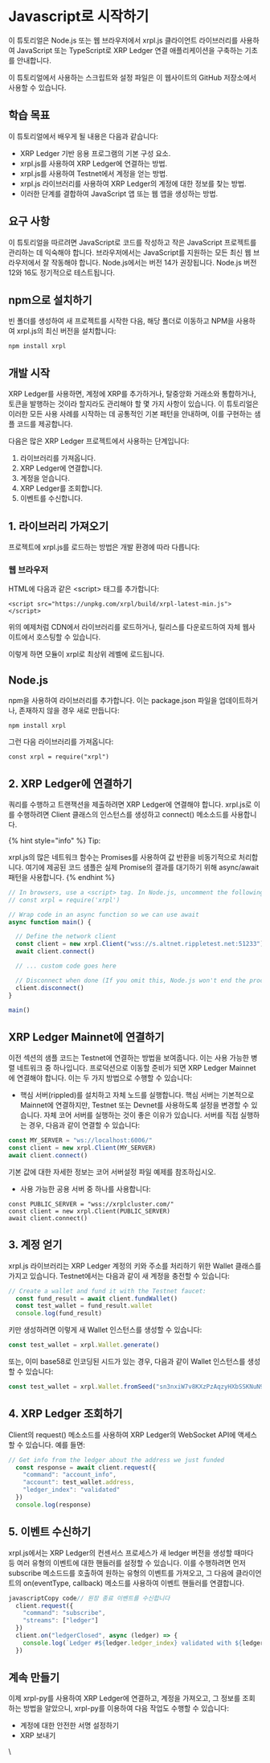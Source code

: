 # Javascript로 시작하기

이 튜토리얼은 Node.js 또는 웹 브라우저에서 xrpl.js 클라이언트 라이브러리를 사용하여 JavaScript 또는 TypeScript로 XRP Ledger 연결 애플리케이션을 구축하는 기초를 안내합니다.

이 튜토리얼에서 사용하는 스크립트와 설정 파일은 이 웹사이트의 GitHub 저장소에서 사용할 수 있습니다.

## 학습 목표&#x20;

이 튜토리얼에서 배우게 될 내용은 다음과 같습니다:

* XRP Ledger 기반 응용 프로그램의 기본 구성 요소.
* xrpl.js를 사용하여 XRP Ledger에 연결하는 방법.
* xrpl.js를 사용하여 Testnet에서 계정을 얻는 방법.
* xrpl.js 라이브러리를 사용하여 XRP Ledger의 계정에 대한 정보를 찾는 방법.
* 이러한 단계를 결합하여 JavaScript 앱 또는 웹 앱을 생성하는 방법.

## 요구 사항&#x20;

이 튜토리얼을 따르려면 JavaScript로 코드를 작성하고 작은 JavaScript 프로젝트를 관리하는 데 익숙해야 합니다. 브라우저에서는 JavaScript를 지원하는 모든 최신 웹 브라우저에서 잘 작동해야 합니다. Node.js에서는 버전 14가 권장됩니다. Node.js 버전 12와 16도 정기적으로 테스트됩니다.

## npm으로 설치하기&#x20;

빈 폴더를 생성하여 새 프로젝트를 시작한 다음, 해당 폴더로 이동하고 NPM을 사용하여 xrpl.js의 최신 버전을 설치합니다:

```
npm install xrpl
```

## 개발 시작&#x20;

XRP Ledger를 사용하면, 계정에 XRP를 추가하거나, 탈중앙화 거래소와 통합하거나, 토큰을 발행하는 것이라 할지라도 관리해야 할 몇 가지 사항이 있습니다. 이 튜토리얼은 이러한 모든 사용 사례를 시작하는 데 공통적인 기본 패턴을 안내하며, 이를 구현하는 샘플 코드를 제공합니다.

다음은 많은 XRP Ledger 프로젝트에서 사용하는 단계입니다:

1. 라이브러리를 가져옵니다.
2. XRP Ledger에 연결합니다.
3. 계정을 얻습니다.
4. XRP Ledger를 조회합니다.
5. 이벤트를 수신합니다.

## 1. 라이브러리 가져오기&#x20;

프로젝트에 xrpl.js를 로드하는 방법은 개발 환경에 따라 다릅니다:

### 웹 브라우저&#x20;

HTML에 다음과 같은 \<script> 태그를 추가합니다:

```
<script src="https://unpkg.com/xrpl/build/xrpl-latest-min.js"></script>
```

위의 예제처럼 CDN에서 라이브러리를 로드하거나, 릴리스를 다운로드하여 자체 웹사이트에서 호스팅할 수 있습니다.

이렇게 하면 모듈이 xrpl로 최상위 레벨에 로드됩니다.

## Node.js&#x20;

npm을 사용하여 라이브러리를 추가합니다. 이는 package.json 파일을 업데이트하거나, 존재하지 않을 경우 새로 만듭니다:

```
npm install xrpl
```

그런 다음 라이브러리를 가져옵니다:

```
const xrpl = require("xrpl")
```

## 2. XRP Ledger에 연결하기&#x20;

쿼리를 수행하고 트랜잭션을 제출하려면 XRP Ledger에 연결해야 합니다. xrpl.js로 이를 수행하려면 Client 클래스의 인스턴스를 생성하고 connect() 메소소드를 사용합니다.

{% hint style="info" %}
Tip:

xrpl.js의 많은 네트워크 함수는 Promises를 사용하여 값 반환을 비동기적으로 처리합니다. 여기에 제공된 코드 샘플은 실제 Promise의 결과를 대기하기 위해 async/await 패턴을 사용합니다.
{% endhint %}

```javascript
// In browsers, use a <script> tag. In Node.js, uncomment the following line:
// const xrpl = require('xrpl')

// Wrap code in an async function so we can use await
async function main() {

  // Define the network client
  const client = new xrpl.Client("wss://s.altnet.rippletest.net:51233")
  await client.connect()

  // ... custom code goes here

  // Disconnect when done (If you omit this, Node.js won't end the process)
  client.disconnect()
}

main()
```

## XRP Ledger Mainnet에 연결하기&#x20;

이전 섹션의 샘플 코드는 Testnet에 연결하는 방법을 보여줍니다. 이는 사용 가능한 병렬 네트워크 중 하나입니다. 프로덕션으로 이동할 준비가 되면 XRP Ledger Mainnet에 연결해야 합니다. 이는 두 가지 방법으로 수행할 수 있습니다:

* 핵심 서버(rippled)를 설치하고 자체 노드를 실행합니다. 핵심 서버는 기본적으로 Mainnet에 연결하지만, Testnet 또는 Devnet를 사용하도록 설정을 변경할 수 있습니다. 자체 코어 서버를 실행하는 것이 좋은 이유가 있습니다. 서버를 직접 실행하는 경우, 다음과 같이 연결할 수 있습니다:

```javascript
const MY_SERVER = "ws://localhost:6006/"
const client = new xrpl.Client(MY_SERVER)
await client.connect()
```

기본 값에 대한 자세한 정보는 코어 서버설정 파일 예제를 참조하십시오.

* 사용 가능한 공용 서버 중 하나를 사용합니다:

```
const PUBLIC_SERVER = "wss://xrplcluster.com/"
const client = new xrpl.Client(PUBLIC_SERVER)
await client.connect()
```

## 3. 계정 얻기&#x20;

xrpl.js 라이브러리는 XRP Ledger 계정의 키와 주소를 처리하기 위한 Wallet 클래스를 가지고 있습니다. Testnet에서는 다음과 같이 새 계정을 충전할 수 있습니다:

```javascript
// Create a wallet and fund it with the Testnet faucet:
  const fund_result = await client.fundWallet()
  const test_wallet = fund_result.wallet
  console.log(fund_result)
```

키만 생성하려면 이렇게 새 Wallet 인스턴스를 생성할 수 있습니다:

```javascript
const test_wallet = xrpl.Wallet.generate()
```

또는, 이미 base58로 인코딩된 시드가 있는 경우, 다음과 같이 Wallet 인스턴스를 생성할 수 있습니다:

```javascript
const test_wallet = xrpl.Wallet.fromSeed("sn3nxiW7v8KXzPzAqzyHXbSSKNuN9") // Test secret; don't use for real
```

## 4. XRP Ledger 조회하기&#x20;

Client의 request() 메소소드를 사용하여 XRP Ledger의 WebSocket API에 액세스할 수 있습니다. 예를 들면:

```javascript
// Get info from the ledger about the address we just funded
  const response = await client.request({
    "command": "account_info",
    "account": test_wallet.address,
    "ledger_index": "validated"
  })
  console.log(response)
```

## 5. 이벤트 수신하기&#x20;

xrpl.js에서는 XRP Ledger의 컨센서스 프로세스가 새 ledger 버전을 생성할 때마다 등 여러 유형의 이벤트에 대한 핸들러를 설정할 수 있습니다. 이를 수행하려면 먼저 subscribe 메소드드를 호출하여 원하는 유형의 이벤트를 가져오고, 그 다음에 클라이언트의 on(eventType, callback) 메소드를 사용하여 이벤트 핸들러를 연결합니다.

```javascript
javascriptCopy code// 원장 종료 이벤트를 수신합니다
  client.request({
    "command": "subscribe",
    "streams": ["ledger"]
  })
  client.on("ledgerClosed", async (ledger) => {
    console.log(`Ledger #${ledger.ledger_index} validated with ${ledger.txn_count} transactions!`)
  })
```

## 계속 만들기&#x20;

이제 xrpl-py를 사용하여 XRP Ledger에 연결하고, 계정을 가져오고, 그 정보를 조회하는 방법을 알았으니, xrpl-py를 이용하여 다음 작업도 수행할 수 있습니다:

* 계정에 대한 안전한 서명 설정하기
* XRP 보내기

\
